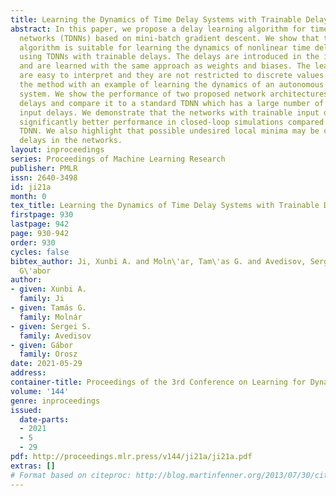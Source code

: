 ```yaml
---
title: Learning the Dynamics of Time Delay Systems with Trainable Delays
abstract: In this paper, we propose a delay learning algorithm for time delay neural
  networks (TDNNs) based on mini-batch gradient descent. We show that the proposed
  algorithm is suitable for learning the dynamics of nonlinear time delay systems
  using TDNNs with trainable delays. The delays are introduced in the input layer
  and are learned with the same approach as weights and biases. The learned delays
  are easy to interpret and they are not restricted to discrete values. We demonstrate
  the method with an example of learning the dynamics of an autonomous time delay
  system. We show the performance of two proposed network architectures with trainable
  delays and compare it to a standard TDNN which has a large number of fixed (non-trainable)
  input delays. We demonstrate that the networks with trainable input delays achieve
  significantly better performance in closed-loop simulations compared to the standard
  TDNN. We also highlight that possible undesired local minima may be caused by the
  delays in the networks.
layout: inproceedings
series: Proceedings of Machine Learning Research
publisher: PMLR
issn: 2640-3498
id: ji21a
month: 0
tex_title: Learning the Dynamics of Time Delay Systems with Trainable Delays
firstpage: 930
lastpage: 942
page: 930-942
order: 930
cycles: false
bibtex_author: Ji, Xunbi A. and Moln\'ar, Tam\'as G. and Avedisov, Sergei S. and Orosz,
  G\'abor
author:
- given: Xunbi A.
  family: Ji
- given: Tamás G.
  family: Molnár
- given: Sergei S.
  family: Avedisov
- given: Gábor
  family: Orosz
date: 2021-05-29
address:
container-title: Proceedings of the 3rd Conference on Learning for Dynamics and Control
volume: '144'
genre: inproceedings
issued:
  date-parts:
  - 2021
  - 5
  - 29
pdf: http://proceedings.mlr.press/v144/ji21a/ji21a.pdf
extras: []
# Format based on citeproc: http://blog.martinfenner.org/2013/07/30/citeproc-yaml-for-bibliographies/
---
```

